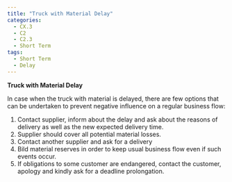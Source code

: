 ```yaml
---
title: "Truck with Material Delay"
categories:
  - CX.3
  - C2
  - C2.3
  - Short Term
tags:
  - Short Term
  - Delay
---
```


**Truck with Material Delay**

In case when the truck with material is delayed, there are few options that can be undertaken to prevent negative influence on a regular business flow:

1. Contact supplier, inform about the delay and ask about the reasons of delivery as well as the new expected delivery time.
2. Supplier should cover all potential material losses.
3. Contact another supplier and ask for a delivery
5. Bild material reserves in order to keep usual business flow even if such events occur.
6. If obligations to some customer are endangered, contact the customer, apology and kindly ask for a deadline prolongation.
